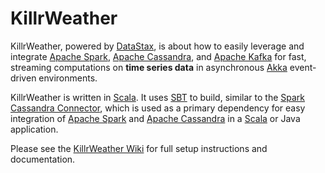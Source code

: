 KillrWeather
============

KillrWeather, powered by [DataStax](http://www.datastax.com), is about how to easily leverage and integrate [Apache Spark](http://spark.apache.org), 
[Apache Cassandra](http://cassandra.apache.org), and [Apache Kafka](http://kafka.apache.org) for fast, streaming computations 
on **time series data** in asynchronous [Akka](http://akka.io) event-driven environments.
  
KillrWeather is written in [Scala](http://www.scala-lang.org). It uses [SBT](http://www.scala-sbt.org) to build, similar to the 
[Spark Cassandra Connector](https://github.com/datastax/spark-cassandra-connector), 
which is used as a primary dependency for easy integration of [Apache  Spark](http://spark.apache.org) and [Apache Cassandra](http://cassandra.apache.org) 
in a [Scala](http://www.scala-lang.org) or Java application. 

Please see the [KillrWeather Wiki](https://github.com/killrweather/killrweather/wiki) for full setup instructions and documentation.
 